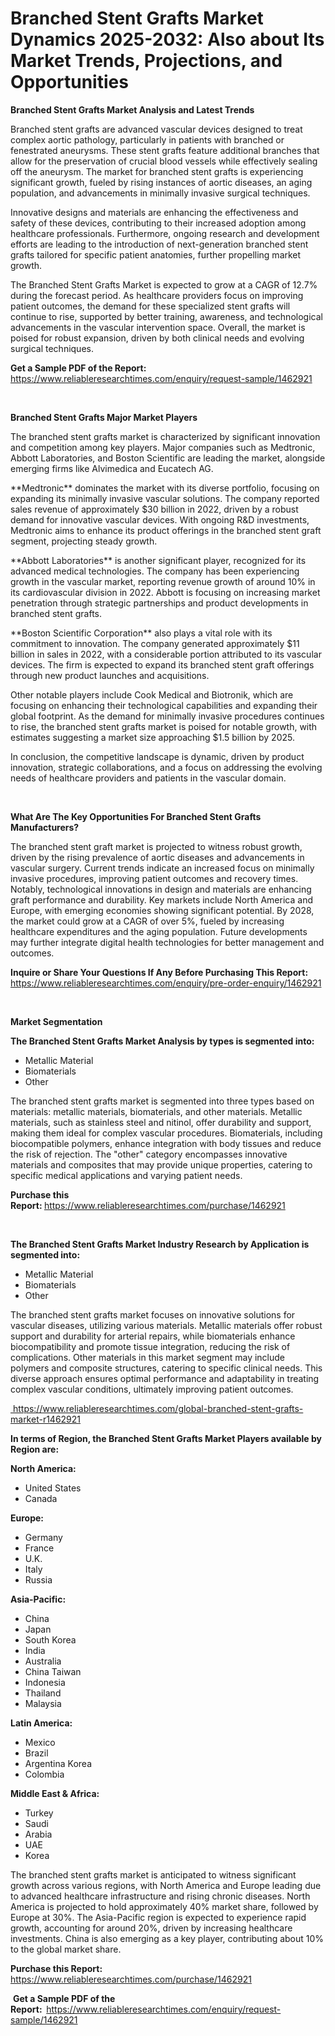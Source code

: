 <p><h1>Branched Stent Grafts Market Dynamics 2025-2032: Also about Its Market Trends, Projections, and Opportunities</h1></p><p><strong>Branched Stent Grafts Market Analysis and Latest Trends</strong></p>
<p><p>Branched stent grafts are advanced vascular devices designed to treat complex aortic pathology, particularly in patients with branched or fenestrated aneurysms. These stent grafts feature additional branches that allow for the preservation of crucial blood vessels while effectively sealing off the aneurysm. The market for branched stent grafts is experiencing significant growth, fueled by rising instances of aortic diseases, an aging population, and advancements in minimally invasive surgical techniques. </p><p>Innovative designs and materials are enhancing the effectiveness and safety of these devices, contributing to their increased adoption among healthcare professionals. Furthermore, ongoing research and development efforts are leading to the introduction of next-generation branched stent grafts tailored for specific patient anatomies, further propelling market growth.</p><p>The Branched Stent Grafts Market is expected to grow at a CAGR of 12.7% during the forecast period. As healthcare providers focus on improving patient outcomes, the demand for these specialized stent grafts will continue to rise, supported by better training, awareness, and technological advancements in the vascular intervention space. Overall, the market is poised for robust expansion, driven by both clinical needs and evolving surgical techniques.</p></p>
<p><strong>Get a Sample PDF of the Report:&nbsp;</strong> <a href="https://www.reliableresearchtimes.com/enquiry/request-sample/1462921?utm_campaign=2720&utm_medium=2&utm_source=Github&utm_content=ia&utm_term=14042025&utm_id=branched-stent-grafts">https://www.reliableresearchtimes.com/enquiry/request-sample/1462921</a></p>
<p>&nbsp;</p>
<p><strong>Branched Stent Grafts Major Market Players</strong></p>
<p><p>The branched stent grafts market is characterized by significant innovation and competition among key players. Major companies such as Medtronic, Abbott Laboratories, and Boston Scientific are leading the market, alongside emerging firms like Alvimedica and Eucatech AG.</p><p>**Medtronic** dominates the market with its diverse portfolio, focusing on expanding its minimally invasive vascular solutions. The company reported sales revenue of approximately $30 billion in 2022, driven by a robust demand for innovative vascular devices. With ongoing R&D investments, Medtronic aims to enhance its product offerings in the branched stent graft segment, projecting steady growth.</p><p>**Abbott Laboratories** is another significant player, recognized for its advanced medical technologies. The company has been experiencing growth in the vascular market, reporting revenue growth of around 10% in its cardiovascular division in 2022. Abbott is focusing on increasing market penetration through strategic partnerships and product developments in branched stent grafts.</p><p>**Boston Scientific Corporation** also plays a vital role with its commitment to innovation. The company generated approximately $11 billion in sales in 2022, with a considerable portion attributed to its vascular devices. The firm is expected to expand its branched stent graft offerings through new product launches and acquisitions.</p><p>Other notable players include Cook Medical and Biotronik, which are focusing on enhancing their technological capabilities and expanding their global footprint. As the demand for minimally invasive procedures continues to rise, the branched stent grafts market is poised for notable growth, with estimates suggesting a market size approaching $1.5 billion by 2025.</p><p>In conclusion, the competitive landscape is dynamic, driven by product innovation, strategic collaborations, and a focus on addressing the evolving needs of healthcare providers and patients in the vascular domain.</p></p>
<p>&nbsp;</p>
<p><strong>What Are The Key Opportunities For Branched Stent Grafts Manufacturers?</strong></p>
<p><p>The branched stent graft market is projected to witness robust growth, driven by the rising prevalence of aortic diseases and advancements in vascular surgery. Current trends indicate an increased focus on minimally invasive procedures, improving patient outcomes and recovery times. Notably, technological innovations in design and materials are enhancing graft performance and durability. Key markets include North America and Europe, with emerging economies showing significant potential. By 2028, the market could grow at a CAGR of over 5%, fueled by increasing healthcare expenditures and the aging population. Future developments may further integrate digital health technologies for better management and outcomes.</p></p>
<p><strong>Inquire or Share Your Questions If Any Before Purchasing This Report:</strong> <a href="https://www.reliableresearchtimes.com/enquiry/pre-order-enquiry/1462921?utm_campaign=2720&utm_medium=2&utm_source=Github&utm_content=ia&utm_term=14042025&utm_id=branched-stent-grafts">https://www.reliableresearchtimes.com/enquiry/pre-order-enquiry/1462921</a></p>
<p>&nbsp;</p>
<p><strong>Market Segmentation</strong></p>
<p><strong>The Branched Stent Grafts Market Analysis by types is segmented into:</strong></p>
<p><ul><li>Metallic Material</li><li>Biomaterials</li><li>Other</li></ul></p>
<p><p>The branched stent grafts market is segmented into three types based on materials: metallic materials, biomaterials, and other materials. Metallic materials, such as stainless steel and nitinol, offer durability and support, making them ideal for complex vascular procedures. Biomaterials, including biocompatible polymers, enhance integration with body tissues and reduce the risk of rejection. The "other" category encompasses innovative materials and composites that may provide unique properties, catering to specific medical applications and varying patient needs.</p></p>
<p><strong>Purchase this Report:&nbsp;</strong><a href="https://www.reliableresearchtimes.com/purchase/1462921?utm_campaign=2720&utm_medium=2&utm_source=Github&utm_content=ia&utm_term=14042025&utm_id=branched-stent-grafts">https://www.reliableresearchtimes.com/purchase/1462921</a></p>
<p>&nbsp;</p>
<p><strong>The Branched Stent Grafts Market Industry Research by Application is segmented into:</strong></p>
<p><ul><li>Metallic Material</li><li>Biomaterials</li><li>Other</li></ul></p>
<p><p>The branched stent grafts market focuses on innovative solutions for vascular diseases, utilizing various materials. Metallic materials offer robust support and durability for arterial repairs, while biomaterials enhance biocompatibility and promote tissue integration, reducing the risk of complications. Other materials in this market segment may include polymers and composite structures, catering to specific clinical needs. This diverse approach ensures optimal performance and adaptability in treating complex vascular conditions, ultimately improving patient outcomes.</p></p>
<p><a href="https://www.reliableresearchtimes.com/global-branched-stent-grafts-market-r1462921?utm_campaign=2720&utm_medium=2&utm_source=Github&utm_content=ia&utm_term=14042025&utm_id=branched-stent-grafts">&nbsp;https://www.reliableresearchtimes.com/global-branched-stent-grafts-market-r1462921</a></p>
<p><strong>In terms of Region, the Branched Stent Grafts Market Players available by Region are:</strong></p>
<p>
    <p> <strong> North America: </strong>
        <ul>
            <li>United States</li>
            <li>Canada</li>
        </ul>
        </p> 
    <p> <strong> Europe: </strong>
        <ul>
            <li>Germany</li>
            <li>France</li>
            <li>U.K.</li>
            <li>Italy</li>
            <li>Russia</li>
        </ul>
        </p> 
    <p> <strong> Asia-Pacific: </strong>
        <ul>
            <li>China</li>
            <li>Japan</li>
            <li>South Korea</li>
            <li>India</li>
            <li>Australia</li>
            <li>China Taiwan</li>
            <li>Indonesia</li>
            <li>Thailand</li>
            <li>Malaysia</li>
        </ul>
        </p> 
    <p> <strong> Latin America: </strong>
        <ul>
            <li>Mexico</li>
            <li>Brazil</li>
            <li>Argentina Korea</li>
            <li>Colombia</li>
        </ul>
        </p> 
    <p> <strong> Middle East & Africa: </strong>
        <ul>
            <li>Turkey</li>
            <li>Saudi</li>
            <li>Arabia</li>
            <li>UAE</li>
            <li>Korea</li>
        </ul>
    </p>
    </p>
<p><p>The branched stent grafts market is anticipated to witness significant growth across various regions, with North America and Europe leading due to advanced healthcare infrastructure and rising chronic diseases. North America is projected to hold approximately 40% market share, followed by Europe at 30%. The Asia-Pacific region is expected to experience rapid growth, accounting for around 20%, driven by increasing healthcare investments. China is also emerging as a key player, contributing about 10% to the global market share.</p></p>
<p><strong>Purchase this Report: </strong><a href="https://www.reliableresearchtimes.com/purchase/1462921?utm_campaign=2720&utm_medium=2&utm_source=Github&utm_content=ia&utm_term=14042025&utm_id=branched-stent-grafts">https://www.reliableresearchtimes.com/purchase/1462921</a></p>
<p>&nbsp;<strong>Get a Sample PDF of the Report:&nbsp;&nbsp;</strong><a href="https://www.reliableresearchtimes.com/enquiry/request-sample/1462921?utm_campaign=2720&utm_medium=2&utm_source=Github&utm_content=ia&utm_term=14042025&utm_id=branched-stent-grafts">https://www.reliableresearchtimes.com/enquiry/request-sample/1462921</a></p>
<p><strong></strong></p>
<p><p></p><p></p><p></p></p>